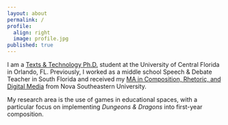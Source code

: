 ```yaml
---
layout: about
permalink: /
profile:
  align: right
  image: profile.jpg
published: true
---
```


I am a [Texts & Technology Ph.D.](https://cah.ucf.edu/textstech/) student at the University of Central Florida in Orlando, FL. Previously, I worked as a middle school Speech & Debate Teacher in South Florida and received my [MA in Composition, Rhetoric, and Digital Media](https://hcas.nova.edu/degrees/masters/composition-rhetoric-digital-media.html) from Nova Southeastern University. 

My research area is the use of games in educational spaces, with a particular focus on implementing <i>Dungeons & Dragons</i> into first-year composition.